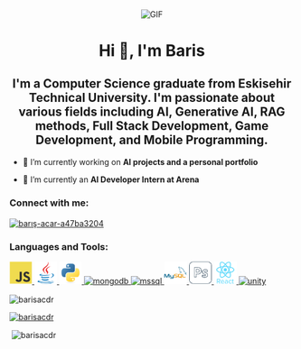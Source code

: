 <div align="center">
 <img align="center" alt="GIF" src="https://media3.giphy.com/media/qgQUggAC3Pfv687qPC/giphy.gif" width="400" height="300" />
</div>

<h1 align="center">Hi 👋, I'm Baris</h1>

<h2 align="center">I'm a Computer Science graduate from Eskisehir Technical University. I'm passionate about various fields including AI, Generative AI, RAG methods, Full Stack Development, Game Development, and Mobile Programming.</h2>

- 🔭 I’m currently working on **AI projects and a personal portfolio**

- 💼 I’m currently an **AI Developer Intern at Arena**

<h3 align="left">Connect with me:</h3>
<p align="left">
<a href="https://www.linkedin.com/in/barishacar" target="blank"><img align="center" src="https://www.svgrepo.com/show/447416/linkedin.svg" target="_blank" alt="barış-acar-a47ba3204" height="30" width="40" /></a>
</p>


<h3 align="left">Languages and Tools:</h3>
<p align="left"> <a href="https://developer.mozilla.org/en-US/docs/Web/JavaScript" target="_blank" rel="noreferrer"> <img src="https://raw.githubusercontent.com/devicons/devicon/master/icons/javascript/javascript-original.svg" alt="javascript" width="40" height="40"/> </a> <a href="https://www.java.com" target="_blank" rel="noreferrer"> <img src="https://raw.githubusercontent.com/devicons/devicon/master/icons/java/java-original.svg" alt="java" width="40" height="40"/> </a> <a href="https://www.python.org" target="_blank" rel="noreferrer"> <img src="https://raw.githubusercontent.com/devicons/devicon/master/icons/python/python-original.svg" alt="python" width="40" height="40"/> </a> <a href="https://www.mongodb.com/" target="_blank" rel="noreferrer"> <img src="https://www.svgrepo.com/show/331488/mongodb.svg" alt="mongodb" width="40" height="40"/> </a> <a href="https://www.microsoft.com/en-us/sql-server" target="_blank" rel="noreferrer"> <img src="https://www.svgrepo.com/show/303229/microsoft-sql-server-logo.svg" alt="mssql" width="40" height="40"/> </a> <a href="https://www.mysql.com/" target="_blank" rel="noreferrer"> <img src="https://raw.githubusercontent.com/devicons/devicon/master/icons/mysql/mysql-original-wordmark.svg" alt="mysql" width="40" height="40"/> </a> <a href="https://www.photoshop.com/en" target="_blank" rel="noreferrer"> <img src="https://raw.githubusercontent.com/devicons/devicon/master/icons/photoshop/photoshop-line.svg" alt="photoshop" width="40" height="40"/> </a>  <a href="https://reactjs.org/" target="_blank" rel="noreferrer"> <img src="https://raw.githubusercontent.com/devicons/devicon/master/icons/react/react-original-wordmark.svg" alt="react" width="40" height="40"/> </a> <a href="https://unity.com/" target="_blank" rel="noreferrer"> <img src="https://www.vectorlogo.zone/logos/unity3d/unity3d-icon.svg" alt="unity" width="40" height="40"/> </a> </p>
<p><img align="center" src="https://github-readme-stats.vercel.app/api/top-langs/?username=barisacdr&langs_count=9" alt="barisacdr" /></p>
<p align="left"> <a href="https://github.com/ryo-ma/github-profile-trophy"><img src="https://github-profile-trophy.vercel.app/?username=barisacdr" alt="barisacdr" /></a> </p>
<p>&nbsp;<img align="center" src="https://github-readme-stats.vercel.app/api?username=barisacdr&show_icons=true&locale=en" alt="barisacdr" /> </p>
